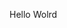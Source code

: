 Hello Wolrd




















































































































































































































































































































































































































































































































































































































































































































































































































































































































































































































































































































































































































































































































































































































































































































































































































































































































































































































































































































































































































































































































































































































































































































































































































































































































































































































































































































































































































































































































































































































































































































































































































































































































































































































































































































































































































































































































